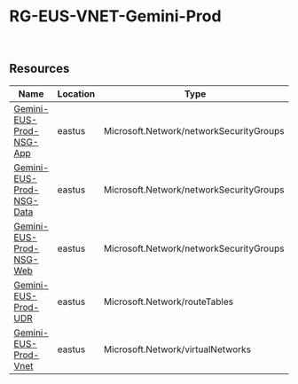 # RG-EUS-VNET-Gemini-Prod 
 
## Resources


| Name | Location | Type |
| --- | --- | --- |
| [Gemini-EUS-Prod-NSG-App](Gemini-EUS-Prod-NSG-App-2060402018.md)  | eastus  | Microsoft.Network/networkSecurityGroups  |
| [Gemini-EUS-Prod-NSG-Data](Gemini-EUS-Prod-NSG-Data--477149069.md)  | eastus  | Microsoft.Network/networkSecurityGroups  |
| [Gemini-EUS-Prod-NSG-Web](Gemini-EUS-Prod-NSG-Web-92261913.md)  | eastus  | Microsoft.Network/networkSecurityGroups  |
| [Gemini-EUS-Prod-UDR](Gemini-EUS-Prod-UDR-1755423077.md)  | eastus  | Microsoft.Network/routeTables  |
| [Gemini-EUS-Prod-Vnet](Gemini-EUS-Prod-Vnet--1865841465.md)  | eastus  | Microsoft.Network/virtualNetworks  |
